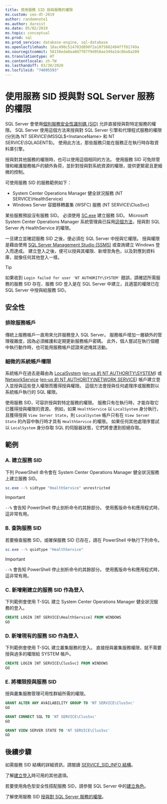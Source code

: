 ```yaml
---
title: 使用服務 SID 授與服務的權限
ms.custom: seo-dt-2019
author: randomnote1
ms.author: dareist
ms.date: 05/02/2019
ms.topic: conceptual
ms.prod: sql
ms.prod_service: database-engine, sql-database
ms.openlocfilehash: 18ac490c514703d890f2a1075602494fff81749a
ms.sourcegitcommit: 58158eda0aa0d7f87f9d958ae349a14c0ba8a209
ms.translationtype: HT
ms.contentlocale: zh-TW
ms.lasthandoff: 03/30/2020
ms.locfileid: "74095593"
---
```

# <a name="using-service-sids-to-grant-permissions-to-services-in-sql-server"></a>使用服務 SID 授與對 SQL Server 服務的權限

SQL Server 會使用[個別服務安全性識別碼 (SID)](https://support.microsoft.com/help/2620201/sql-server-uses-a-service-sid-to-provide-service-isolation) 允許直接授與對特定服務的權限。 SQL Server 使用這個方法來授與對 SQL Server 引擎和代理程式服務的權限 (分別為 NT SERVICE\MSSQL$<InstanceName> 和 NT SERVICE\SQLAGENT$<InstanceName>)。 使用此方法，那些服務只能在服務正在執行時存取資料庫引擎。

授與對其他服務的權限時，也可以使用這個相同的方法。 使用服務 SID 可免除管理和維護服務帳戶的額外負荷，並針對授與對系統資源的權限，提供更緊密且更細微的控制。

可使用服務 SID 的服務範例如下：

- System Center Operations Manager 健全狀況服務 (NT SERVICE\HealthService)
- Windows Server 容錯移轉叢集 (WSFC) 服務 (NT SERVICE\ClusSvc)

某些服務預設沒有服務 SID。 必須使用 [SC.exe](/windows/desktop/services/configuring-a-service-using-sc) 建立服務 SID。 Microsoft System Center Operations Manager 系統管理員已採用[這個方法](https://kevinholman.com/2016/08/25/sql-mp-run-as-accounts-no-longer-required/)，授與對 SQL Server 內 HealthService 的權限。

一旦建立並確認服務 SID 之後，便必須在 SQL Server 中授與它權限。 授與權限是藉由使用 [SQL Server Management Studio (SSMS)](/sql/ssms/download-sql-server-management-studio-ssms) 或查詢建立 Windows 登入而達成。 建立登入之後，便可以授與其權限、新增至角色，以及對應到資料庫，就像任何其他登入一樣。

> [!TIP]
> 如果收到 `Login failed for user 'NT AUTHORITY\SYSTEM'` 錯誤，請確認所需服務的服務 SID 存在、服務 SID 登入是在 SQL Server 中建立，且適當的權限已在 SQL Server 中授與給服務 SID。

## <a name="security"></a>安全性

### <a name="eliminate-service-accounts"></a>排除服務帳戶

傳統上服務帳戶一直用來允許服務登入 SQL Server。 服務帳戶增加一層額外的管理複雜度，因為必須維護和定期更新服務帳戶密碼。 此外，個人嘗試在執行個體中執行動作時，也可能用服務帳戶認證來遮掩其活動。

### <a name="granular-permissions-to-system-accounts"></a>細微的系統帳戶權限

系統帳戶在過去是藉由為 [LocalSystem](https://msdn.microsoft.com/library/windows/desktop/ms684190) ([en-us 的 NT AUTHORITY\SYSTEM](/sql/database-engine/configure-windows/configure-windows-service-accounts-and-permissions#Localized_service_names)) 或[NetworkService](/windows/desktop/Services/networkservice-account) ([en-us 的 NT AUTHORITY\NETWORK SERVICE](/sql/database-engine/configure-windows/configure-windows-service-accounts-and-permissions?#Localized_service_names)) 帳戶建立登入並授與這些登入權限而獲得授與權限。 這個方法會授與任何處理序或服務對以系統帳戶執行的 SQL 權限。

使用服務 SID，可容許授與對特定服務的權限。 服務只有在執行時，才能存取它已獲得授與權限的資源。 例如，如果 `HealthService` 以 `LocalSystem` 身分執行，且獲得授與 `View Server State`，則 `LocalSystem` 帳戶只有在 `View Server State` 的內容中執行時才具有 `HealthService` 的權限。 如果任何其他處理序嘗試以 `LocalSystem` 身分存取 SQL 的伺服器狀態，它們將會遭到拒絕存取。

## <a name="examples"></a>範例

### <a name="a-create-a-service-sid"></a>A. 建立服務 SID

下列 PowerShell 命令會在 System Center Operations Manager 健全狀況服務上建立服務 SID。

```PowerShell
sc.exe --% sidtype "HealthService" unrestricted
```

> [!IMPORTANT]
> `--%` 會告知 PowerShell 停止剖析命令的其餘部分。 使用舊版命令和應用程式時，這非常有用。

### <a name="b-query-a-service-sid"></a>B. 查詢服務 SID

若要檢查服務 SID，或確保服務 SID 已存在，請在 PowerShell 中執行下列命令。

```PowerShell
sc.exe --% qsidtype "HealthService"
```

> [!IMPORTANT]
> `--%` 會告知 PowerShell 停止剖析命令的其餘部分。 使用舊版命令和應用程式時，這非常有用。

### <a name="c-add-a-newly-created-service-sid-as-a-login"></a>C. 新增剛建立的服務 SID 作為登入

下列範例會使用 T-SQL 建立 System Center Operations Manager 健全狀況服務的登入。

```SQL
CREATE LOGIN [NT SERVICE\HealthService] FROM WINDOWS
GO
```

### <a name="d-add-an-existing-service-sid-as-a-login"></a>D. 新增現有的服務 SID 作為登入

下列範例會使用 T-SQL 建立叢集服務的登入。 直接授與叢集服務權限，就不需要授與過多的權限給 SYSTEM 帳戶。

```SQL
CREATE LOGIN [NT SERVICE\ClusSvc] FROM WINDOWS
GO
```

### <a name="e-grant-permissions-to-a-service-sid"></a>E. 將權限授與服務 SID

授與叢集服務管理可用性群組所需的權限。

```SQL
GRANT ALTER ANY AVAILABILITY GROUP TO 'NT SERVICE\ClusSvc'
GO

GRANT CONNECT SQL TO 'NT SERVICE\ClusSvc'
GO

GRANT VIEW SERVER STATE TO 'NT SERVICE\ClusSvc'
GO
```

## <a name="next-steps"></a>後續步驟

如需服務 SID 結構的詳細資訊，請閱讀 [SERVICE_SID_INFO 結構](/windows/win32/api/winsvc/ns-winsvc-service_sid_info)。

了解[建立登入](/sql/t-sql/statements/create-login-transact-sql)時可用的其他選項。

若要使用角色型安全性搭配服務 SID，請參閱 SQL Server 中的[建立角色](/sql/t-sql/statements/create-role-transact-sql)。

了解使用服務 SID [授與對 SQL Server 服務的權限](/sql/t-sql/statements/grant-transact-sql)。
